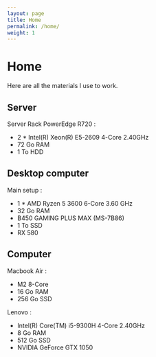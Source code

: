 ```yaml
---
layout: page
title: Home
permalink: /home/
weight: 1
---
```


# **Home**
Here are all the materials I use to work.

## **Server**
Server Rack PowerEdge R720 : 
- 2 * Intel(R) Xeon(R) E5-2609 4-Core 2.40GHz
- 72 Go RAM
- 1 To HDD

## **Desktop computer**
Main setup :  
- 1 * AMD Ryzen 5 3600 6-Core 3.60 GHz
- 32 Go RAM
- B450 GAMING PLUS MAX (MS-7B86)
- 1 To SSD
- RX 580

## **Computer** 
Macbook Air : 
- M2 8-Core
- 16 Go RAM
- 256 Go SSD

Lenovo  :
- Intel(R) Core(TM) i5-9300H 4-Core 2.40GHz
- 8 Go RAM
- 512 Go SSD
- NVIDIA GeForce GTX 1050